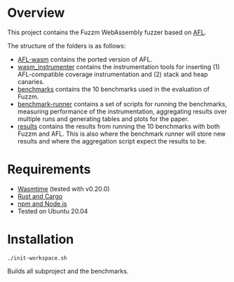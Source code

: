 # Overview
This project contains the Fuzzm WebAssembly fuzzer based on [AFL](https://github.com/google/AFL).

The structure of the folders is as follows:
 * [AFL-wasm](AFL-wasm) contains the ported version of AFL. 
 * [wasm_instrumenter](wasm_instrumenter) contains the instrumentation tools for inserting (1) AFL-compatible coverage instrumentation and (2) stack and heap canaries. 
 * [benchmarks](benchmarks) contains the 10 benchmarks used in the evaluation of Fuzzm.
 * [benchmark-runner](benchmark-runner) contains a set of scripts for running the benchmarks, measuring performance of the instrumentation, aggregating results over multiple runs and generating tables and plots for the paper.
 * [results](results) contains the results from running the 10 benchmarks with both Fuzzm and AFL. This is also where the benchmark runner will store new results and where the aggregation script expect the results to be.

# Requirements

* [Wasmtime](https://wasmtime.dev/) (tested with v0.20.0)
* [Rust and Cargo](https://doc.rust-lang.org/cargo/getting-started/installation.html)
* [npm and Node.js](https://nodejs.org/en/)
* Tested on Ubuntu 20.04

# Installation
`./init-workspace.sh`

Builds all subproject and the benchmarks. 



